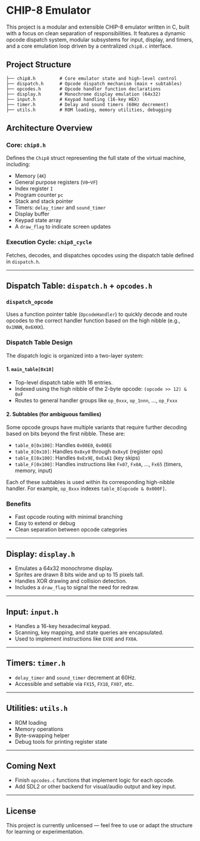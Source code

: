 # CHIP-8 Emulator

This project is a modular and extensible CHIP-8 emulator written in C, built with a focus on clean separation of responsibilities. It features a dynamic opcode dispatch system, modular subsystems for input, display, and timers, and a core emulation loop driven by a centralized `chip8.c` interface.

## Project Structure

```
├── chip8.h         # Core emulator state and high-level control
├── dispatch.h      # Opcode dispatch mechanism (main + subtables)
├── opcodes.h       # Opcode handler function declarations
├── display.h       # Monochrome display emulation (64x32)
├── input.h         # Keypad handling (16-key HEX)
├── timer.h         # Delay and sound timers (60Hz decrement)
├── utils.h         # ROM loading, memory utilities, debugging
```


## Architecture Overview

### Core: `chip8.h`
Defines the `Chip8` struct representing the full state of the virtual machine, including:

- Memory (`4K`)
- General purpose registers (`V0`–`VF`)
- Index register `I`
- Program counter `pc`
- Stack and stack pointer
- Timers: `delay_timer` and `sound_timer`
- Display buffer
- Keypad state array
- A `draw_flag` to indicate screen updates

### Execution Cycle: `chip8_cycle`
Fetches, decodes, and dispatches opcodes using the dispatch table defined in `dispatch.h`.

---

## Dispatch Table: `dispatch.h` + `opcodes.h`

### `dispatch_opcode`
Uses a function pointer table (`OpcodeHandler`) to quickly decode and route opcodes to the correct handler function based on the high nibble (e.g., `0x1NNN`, `0x6XKK`).

### Dispatch Table Design

The dispatch logic is organized into a two-layer system:

#### 1. `main_table[0x10]`
- Top-level dispatch table with 16 entries.
- Indexed using the high nibble of the 2-byte opcode: `(opcode >> 12) & 0xF`
- Routes to general handler groups like `op_0xxx`, `op_1nnn`, ..., `op_Fxxx`

#### 2. Subtables (for ambiguous families)
Some opcode groups have multiple variants that require further decoding based on bits beyond the first nibble. These are:

- `table_0[0x100]`: Handles `0x00E0`, `0x00EE`
- `table_8[0x10]`: Handles `0x8xy0` through `0x8xyE` (register ops)
- `table_E[0x100]`: Handles `0xEx9E`, `0xExA1` (key skips)
- `table_F[0x100]`: Handles instructions like `Fx07`, `Fx0A`, ..., `Fx65` (timers, memory, input)

Each of these subtables is used within its corresponding high-nibble handler. For example, `op_8xxx` indexes `table_8[opcode & 0x000F]`.

### Benefits
- Fast opcode routing with minimal branching
- Easy to extend or debug
- Clean separation between opcode categories

---

## Display: `display.h`
- Emulates a 64x32 monochrome display.
- Sprites are drawn 8 bits wide and up to 15 pixels tall.
- Handles XOR drawing and collision detection.
- Includes a `draw_flag` to signal the need for redraw.

---

## Input: `input.h`
- Handles a 16-key hexadecimal keypad.
- Scanning, key mapping, and state queries are encapsulated.
- Used to implement instructions like `EX9E` and `FX0A`.

---

## Timers: `timer.h`
- `delay_timer` and `sound_timer` decrement at 60Hz.
- Accessible and settable via `FX15`, `FX18`, `FX07`, etc.

---

## Utilities: `utils.h`
- ROM loading
- Memory operations
- Byte-swapping helper
- Debug tools for printing register state

---

## Coming Next
- Finish `opcodes.c` functions that implement logic for each opcode.
- Add SDL2 or other backend for visual/audio output and key input.

---

## License
This project is currently unlicensed — feel free to use or adapt the structure for learning or experimentation.
